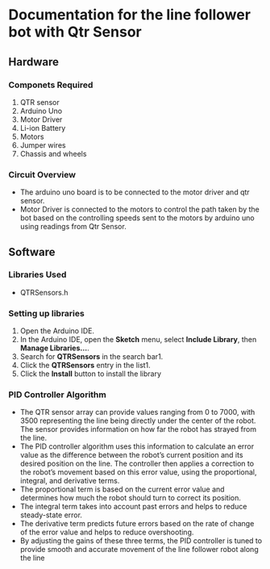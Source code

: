 ﻿# Documentation for the line follower bot with Qtr Sensor

## Hardware

### Componets Required 

1. QTR sensor
2. Arduino Uno
3. Motor Driver
4. Li-ion Battery
5. Motors
6. Jumper wires
7. Chassis and wheels

### Circuit Overview
- The arduino uno board is to be connected to the motor driver and qtr sensor.
- Motor Driver is connected to the motors to control the path taken by the bot based on the controlling speeds sent to the motors by arduino uno using readings from Qtr Sensor.

## Software

### Libraries Used
- QTRSensors.h

### Setting up libraries 
1. Open the Arduino IDE.
2. In the Arduino IDE, open the <strong>Sketch</strong> menu, select <strong>Include Library</strong>, then <strong>Manage Libraries...</strong>.
3. Search for <strong>QTRSensors</strong> in the search bar1.
4. Click the <strong>QTRSensors</strong> entry in the list1.
5. Click the <strong>Install</strong> button to install the library

### PID Controller Algorithm 
- The QTR sensor array can provide values ranging from 0 to 7000, with 3500 representing the line being directly under the center of the robot. The sensor provides information on how far the robot has strayed from the line.
- The PID controller algorithm uses this information to calculate an error value as the difference between the robot’s current position and its desired position on the line. The controller then applies a correction to the robot’s movement based on this error value, using the proportional, integral, and derivative terms.
- The proportional term is based on the current error value and determines how much the robot should turn to correct its position.
- The integral term takes into account past errors and helps to reduce steady-state error. 
- The derivative term predicts future errors based on the rate of change of the error value and helps to reduce overshooting.
- By adjusting the gains of these three terms, the PID controller is tuned to provide smooth and accurate movement of the line follower robot along the line
